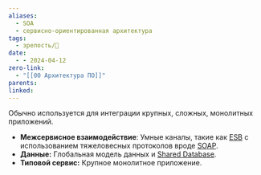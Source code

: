 ```yaml
---
aliases:
  - SOA
  - сервисно-ориентированная архитектура
tags:
  - зрелость/🌱
date:
  - - 2024-04-12
zero-link:
  - "[[00 Архитектура ПО]]"
parents: 
linked:
---
```

Обычно используется для интеграции крупных, сложных, монолитных приложений.

- **Межсервисное взаимодействие**: Умные каналы, такие как [ESB](Enterprise%20Service%20Bus.md) с использованием тяжеловесных протоколов вроде [SOAP](SOAP.md).
- **Данные:** Глобальная модель данных и [Shared Database](Shared%20Database.md).
- **Типовой сервис:** Крупное монолитное приложение.



